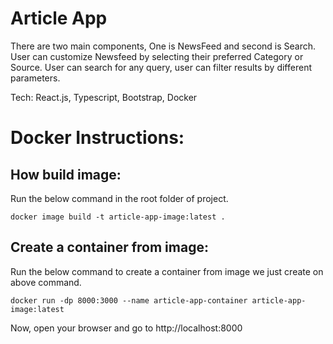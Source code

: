 # Article App

There are two main components, One is NewsFeed and second is Search. User can customize Newsfeed by selecting their preferred Category or Source. User can search for any query, user can filter results by different parameters.

Tech: React.js, Typescript, Bootstrap, Docker

# Docker Instructions:

## How build image:

Run the below command in the root folder of project.

`docker image build -t article-app-image:latest .`

## Create a container from image:

Run the below command to create a container from image we just create on above command.

`docker run -dp 8000:3000 --name article-app-container article-app-image:latest`

Now, open your browser and go to http://localhost:8000
